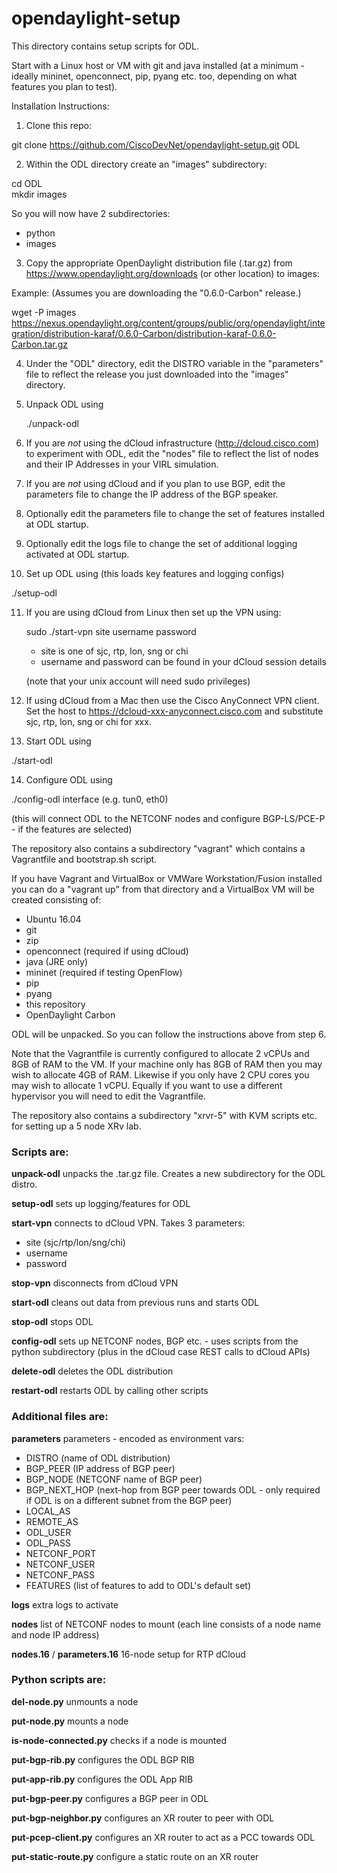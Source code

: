 # opendaylight-setup
This directory contains setup scripts for ODL.

Start with a Linux host or VM with git and java installed (at a minimum - ideally mininet, openconnect, pip, pyang etc. too, depending on what features you plan to test).

Installation Instructions:

1.  Clone this repo:

  git clone https://github.com/CiscoDevNet/opendaylight-setup.git ODL

2.  Within the ODL directory create an "images" subdirectory:

  cd ODL<br>
  mkdir images
 
  So you will now have 2 subdirectories:

  * python
  * images

3.  Copy the appropriate OpenDaylight distribution file (.tar.gz) from https://www.opendaylight.org/downloads (or other location) to images:

  Example: (Assumes you are downloading the "0.6.0-Carbon" release.)

  wget -P images https://nexus.opendaylight.org/content/groups/public/org/opendaylight/integration/distribution-karaf/0.6.0-Carbon/distribution-karaf-0.6.0-Carbon.tar.gz

4.  Under the "ODL" directory, edit the DISTRO variable in the "parameters" file to reflect the release you just downloaded into the "images" directory.
 
5. Unpack ODL using

	./unpack-odl

6.	If you are *not* using the dCloud infrastructure (http://dcloud.cisco.com) to experiment with ODL, edit the "nodes" file to reflect the list of nodes and their IP Addresses in your VIRL simulation.

7. If you are *not* using dCloud and if you plan to use BGP, edit the parameters file to change the IP address of the BGP speaker.

8.	Optionally edit the parameters file to change the set of features installed at ODL startup.

9.	Optionally edit the logs file to change the set of additional logging activated at ODL startup.
 
10. Set up ODL using (this loads key features and logging configs)

  ./setup-odl
   
11.	If you are using dCloud from Linux then set up the VPN using:

	sudo ./start-vpn site username password
	
	* site is one of sjc, rtp, lon, sng or chi
	* username and password can be found in your dCloud session details

	(note that your unix account will need sudo privileges)
	
12. If using dCloud from a Mac then use the Cisco AnyConnect VPN client.   Set the host to https://dcloud-xxx-anyconnect.cisco.com and substitute sjc, rtp, lon, sng or chi for xxx. 

13.	Start ODL using

  ./start-odl

14.	Configure ODL using

  ./config-odl interface (e.g. tun0, eth0)
  
  (this will connect ODL to the NETCONF nodes and configure BGP-LS/PCE-P - if the features are selected)
  
The repository also contains a subdirectory "vagrant" which contains a Vagrantfile and bootstrap.sh script.

If you have Vagrant and VirtualBox or VMWare Workstation/Fusion installed you can do a "vagrant up" from that directory and a VirtualBox VM will be created consisting of:

* Ubuntu 16.04
* git
* zip
* openconnect (required if using dCloud)
* java (JRE only)
* mininet (required if testing OpenFlow)
* pip
* pyang
* this repository
* OpenDaylight Carbon

ODL will be unpacked.  So you can follow the instructions above from step 6.

Note that the Vagrantfile is currently configured to allocate 2 vCPUs and 8GB of RAM to the VM.   If your machine only has 8GB of RAM then you may wish to allocate 4GB of RAM.  Likewise if you only have 2 CPU cores you may wish to allocate 1 vCPU.   Equally if you want to use a different hypervisor you will need to edit the Vagrantfile.

The repository also contains a subdirectory "xrvr-5" with KVM scripts etc. for setting up a 5 node XRv lab.

### Scripts are:

**unpack-odl** unpacks the .tar.gz file.  Creates a new subdirectory for the ODL distro.

**setup-odl** sets up logging/features for ODL

**start-vpn** connects to dCloud VPN.  Takes 3 parameters:  

* site (sjc/rtp/lon/sng/chi)
* username
* password

**stop-vpn** disconnects from dCloud VPN

**start-odl** cleans out data from previous runs and starts ODL

**stop-odl** stops ODL

**config-odl** sets up NETCONF nodes, BGP etc. - uses scripts from the python subdirectory (plus in the dCloud case REST calls to dCloud APIs)

**delete-odl** deletes the ODL distribution

**restart-odl** restarts ODL by calling other scripts

### Additional files are:

**parameters** parameters - encoded as environment vars:

* DISTRO (name of ODL distribution)
* BGP_PEER (IP address of BGP peer)
* BGP_NODE (NETCONF name of BGP peer)
* BGP\_NEXT_HOP (next-hop from BGP peer towards ODL - only required if ODL is on a different subnet from the BGP peer)
* LOCAL_AS
* REMOTE_AS
* ODL_USER
* ODL_PASS
* NETCONF_PORT
* NETCONF_USER
* NETCONF_PASS
* FEATURES (list of features to add to ODL's default set)

**logs** extra logs to activate

**nodes** list of NETCONF nodes to mount (each line consists of a node name and node IP address)

**nodes.16** / **parameters.16**  16-node setup for RTP dCloud 

### Python scripts are:

**del-node.py** unmounts a node

**put-node.py** mounts a node

**is-node-connected.py** checks if a node is mounted

**put-bgp-rib.py** configures the ODL BGP RIB

**put-app-rib.py** configures the ODL App RIB

**put-bgp-peer.py** configures a BGP peer in ODL

**put-bgp-neighbor.py** configures an XR router to peer with ODL

**put-pcep-client.py** configures an XR router to act as a PCC towards ODL

**put-static-route.py** configure a static route on an XR router
